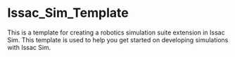 # Issac_Sim_Template
This is a template for creating a robotics simulation suite extension in Issac Sim.
This template is used to help you get started on developing simulations with Issac Sim.
